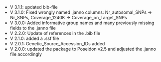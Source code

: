 - V 3.1.1: updated bib-file
- V 3.1.0: Fixed wrongly named .janno columns: Nr_autosomal_SNPs -> Nr_SNPs, Coverage_1240K -> Coverage_on_Target_SNPs
- V 3.0.0: Added informative group names and many previously missing fields to the .janno file
- V 2.2.0: Update of references in the .bib file
- V 2.1.0: added a .ssf file
- V 2.0.1: Genetic_Source_Accession_IDs added
- V 2.0.0: updated the package to Poseidon v2.5 and adjusted the .janno file accordingly
